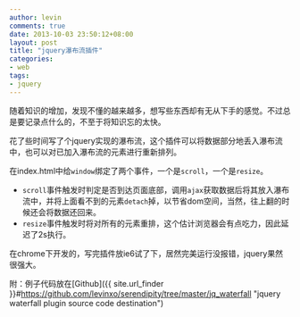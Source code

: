```yaml
---
author: levin
comments: true
date: 2013-10-03 23:50:12+08:00
layout: post
title: "jquery瀑布流插件"
categories:
- web
tags:
- jquery
---
```


随着知识的增加，发现不懂的越来越多，想写些东西却有无从下手的感觉。不过总是要记录点什么的，不至于将知识忘的太快。<!-- more -->

花了些时间写了个jquery实现的瀑布流，这个插件可以将数据部分地丢入瀑布流中，也可以对已加入瀑布流的元素进行重新排列。

在index.html中给`window`绑定了两个事件，一个是`scroll`，一个是`resize`。

* `scroll`事件触发时判定是否到达页面底部，调用`ajax`获取数据后将其放入瀑布流中，并将上面看不到的元素`detach`掉，以节省dom空间，当然，往上翻的时候还会将数据还回来。
* `resize`事件触发时将对所有的元素重排，这个估计浏览器会有点吃力，因此延迟了2s执行。

在chrome下开发的，写完插件放ie6试了下，居然完美运行没报错，jquery果然很强大。

附：例子代码放在[Github]({{ site.url_finder }}#https://github.com/levinxo/serendipity/tree/master/jq_waterfall "jquery waterfall plugin source code destination")

